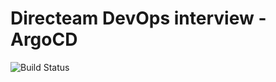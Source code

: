 # Directeam DevOps interview - ArgoCD
![Build Status](https://github.com/EldarDL/directeam-project/DevOps-Interview-ArgoCD/actions/workflows/docker-image.yml/badge.svg)
